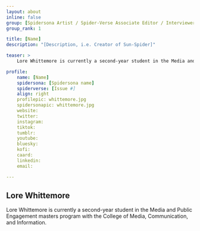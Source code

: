 ```yaml
---
layout: about
inline: false
group: [Spidersona Artist / Spider-Verse Associate Editor / Interviewer]
group_rank: 1

title: [Name]
description: "[Description, i.e. Creator of Sun-Spider]"

teaser: >
    Lore Whittemore is currently a second-year student in the Media and Public Engagement masters program with the College of Media, Communication, and Information. 

profile: 
    name: [Name]
    spidersona: [Spidersona name]
    spiderverse: [Issue #]
    align: right
    profilepic: whittemore.jpg
    spidersonapic: whittemore.jpg
    website: 
    twitter: 
    instagram: 
    tiktok: 
    tumblr: 
    youtube: 
    bluesky: 
    kofi: 
    caard: 
    linkedin: 
    email: 

---
```


## Lore Whittemore

Lore Whittemore is currently a second-year student in the Media and Public Engagement masters program with the College of Media, Communication, and Information.
